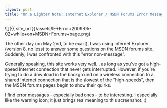 ```yaml
---
layout: post
title: "On a Lighter Note: Internet Explorer / MSDN Forums Error Message"
---
```

![]({{ site_url }}/assets/IE+Error+2009-05-02+while+on+MSDN+Forums+page.png)  

The other day (on May 2nd, to be exact), I was using Internet Explorer (version 8, no less) to answer some questions on the MSDN forums site. Suddenly, I was confronted with this "error non-message".

Generally speaking, this site works very well... as long as you've got a high-speed Internet connection that never gets interrupted. However, if you're trying to do a download in the background on a wireless connection to a shared Internet connection that is the slowest of the "high-speeds", then the MSDN forums pages begin to show their quirks.

I find error messages - especially bad ones - to be interesting. I especially like the warning icon; it just brings real meaning to this screenshot. :)

